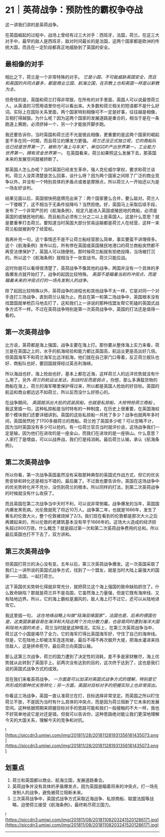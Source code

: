 # 21｜英荷战争：预防性的霸权争夺战

这一讲我们讲的是英荷战争。

在英国崛起的过程中，战场上曾经有过三大对手：西班牙，法国，荷兰。在这三大对手中，最早的敌人是西班牙，敌对时间最长的是法国，这两个国家都是欧洲的传统大国，而且在一定阶段都真正地威胁到了英国的安全。

## 最相像的对手

相比之下，荷兰是一个非常特殊的对手。 *它是小国，不可能威胁英国安全，而且和英国的共同点最多，都是商业立国、航海立国，在宗教上也和英国一样是以新教为主。*

但奇怪的是，英国和荷兰打得非常狠，在所有的对手里面，英国人可以说最恨荷兰人。从英语的习惯用语里你也可以看出来。大多数和荷兰相关的短语都不是什么好词。实际上在国际关系里面，两个国家特别相像可不一定是好事，往往越是相像，互相打得越狠。为什么呢？因为这两个国家的发展道路是重合的，相当于是在一条跑道上赛跑，必须挤掉一个，另一个才能放开脚步跑。

我还要告诉你，当时英国和荷兰还不光是彼此相像，更重要的是这两个国家的崛起差不多在同一时期，而且荷兰的爆发力更强。 *荷兰还没正式独立呢，它的商船队伍已经是世界第一了、被称为“海上马车夫”，单位GDP产出世界第一，工业能力世界第一，拥有资金世界第一。* 在英国看来，荷兰如果照这么发展下去，那英国未来的发展空间就被挤断了。

那英国人怎么办呢？当时英国已经发生革命，强人克伦威尔掌权，要求和荷兰谈判。荷兰人没弄清楚是怎么回事，谈什么呀？因为两个国家之间除了广泛的商业竞争以外，并没有一个特别具体的矛盾点或者是摩擦点，所以荷兰人一开始还以为是一场友好谈判。

结果见面以后，英国很快把底牌亮出来了：两个国家要么合并，要么敌对。荷兰人一下傻眼了，这不相当于无条件投降吗？当然拒绝。好，英国马上采取后续手段，发布了一个非常严厉的《航海条例》，规定凡是进入英国或殖民地的商船，必须是英国的或殖民地的船，而且船员必须有三分之二以上是英国人。这是什么意思？就是要重拳打击荷兰。要知道当时英国大部分贸易运输都是荷兰人在经营，这样一来荷兰船就被剥夺了经营权。

我再补充一句，这个事情还不是不让荷兰船经营那么简单，事实要蛮不讲理得多。这个《航海条例》发布以后，所有停在英国或英国殖民地港口的荷兰商船突然都不再受法律保护了，英国人可以随便抢。那时候荷兰船就有拒绝投降，当场被打沉的。所以这个《航海条例》就相当于一张宣战书。荷兰只能应战。

这时你就可以看得很清楚了，英荷战争不像其他的战争，两国并没有一个具体的矛盾爆发点就开始打了。战争的起因比较特殊。 *英国不是瞄着当前的冲突点，而是瞄着未来的冲突点打的一场先发制人的战争。*

除了起因比较特殊以外，英荷战争的进程也和其他战争不太一样，它是对同一个对手连打三场战争，直到荷兰认输为止。而且在第一和第二场战争中，英国根本没有找盟国就单枪匹马地去打了，这和我们上一讲说的那种找盟友帮它死磕的英国式战争方式不一样。不过在英荷战争特别是第一次英荷战争中，英国的打法还是值得一看的。

## 第一次英荷战争

比方说，英荷都是海上强国，战争主要在海上打。那你要从整体海上实力来看，荷兰是在英国之上的，水手的航海经验和能力都比英国高，航运业更是高出好几倍。但英国海军不和荷兰海军比远洋航海，他们就在自己家门口等着，反正荷兰舰队也好、商船队也好，要回国就得经过英吉利海峡。

所以海战也好，海上抢劫也好，基本上都在近海，这样荷兰人的远洋优势就没有什么用了。另外 *荷兰的航运业发达，到战时反而是弱点* 。你想，那么多满载货物的商船在海上，荷兰的海军哪里保护得过来，所以都是英国人抢劫的好目标。英国的航运和商业都远远不如荷兰，所以反而没什么好担心的。

在战争期间， *英国就派出大批的武装民船，也就是私掠船，大抢特抢荷兰商船* 。我这里插一句，这种私掠船是当时特有的一种制度，在历史上很重要，在英国海权那个模块我们还要详细讲到。英国的这些私掠船一共抢了多少？战争也就两年多时间，英国居然抢了1700多艘荷兰的商船。荷兰抢了英国多少呢？可以忽略不计，因为当时英国没有多少可以抢的。有一位荷兰官员当时就评价说，这场战争我们一定是输，因为他们在进攻的是一座金山，而我们在进攻的是一座铁山。什么意思？人家打了是增益，可以以战养战，我们打是纯消耗。最后荷兰认输，承认《航海条例》。

## 第二次英荷战争

所以你看，第一次战争英国虽然没有采取那种典型的英国式作战方式，但它的优劣势安排和转化还是相当不错的。最后赢了。不过我也要告诉你，英国在这场战争中的优劣势转化并不充分，没伤到荷兰的根本。所以同样的打法，到第二次英荷战争的时候就没有什么收获了。

而且英国在第二次战争当中天时不利，可以说非常倒霉。战争爆发的当年，英国国内爆发黑死病，光伦敦就死了将近10万人。战争第二年，也就是1666年，发生了著名的伦敦大火，整个伦敦被烧掉了2/3。我们现在看到的伦敦都是那次大火之后再建起来的，所以伦敦的老建筑基本没有早于1666年的。这场大火造成的经济损失超过800万镑。什么概念？就是超过第一次和第二次英荷战争费用的总和。所以最后英国也打不下去了，双方讲和。

## 第三次英荷战争

但英国打荷兰的决心没有变。五年以后，第三次英荷战争爆发。这一次英国采取了我们上一讲所说的英国式战争方式，找到了一个盟友，就是当时大陆上最强大的国家——法国，一起打荷兰。

这下英国优劣势转化得就非常充分，就把荷兰这个海上强国的致命缺陷抓住了。什么致命缺陷？那就是荷兰并不是岛国，它虽然海上力量强，但是它既有海岸线、又有陆地边界。所以，它的海上霸权是漏风的，敌人海上打不过它，还可以从陆地进攻它。

我这里插一句， *这在地缘战略上叫做“陆海双缘国家”，法国也是、后来的德国也是，这类国家最容易在海洋和大陆这两个方向分散力量，也容易同时遭到海洋大国和陆地大国的夹击* 。荷兰当时就是这种情况。实际上，在第三次英荷战争当中，荷兰这个小国是竭尽了全力，它的海军打得比英国海军好，守住了自己的海岸线。但是，它在陆地上却被法军连连攻破，最后不得不再次掘开大堤，把海水灌进来挡住敌人，这是拼命死守。最后荷兰向英国认输。

那么这第三次战争，荷兰的国力遭到了决定性的消耗，差不多是家财散尽，海上优势就从此转到了英国手上。前两次没有达到的目的，这次终于达到了，这也是我们说的英国式战争方式的成效。

现在我们来看英荷战争， *一方面是可以加深对英国式战争方式的理解，特别是它所形成的那种优劣势转化；另一方面，英国对目标对手的把握实际上也非常突出。*

你看这三场战争，英国一直认准荷兰在打，目标选择非常坚定。而英国之所以盯住荷兰不放，不是因为当时有什么具体的冲突点，而是因为荷兰阻断了它未来的发展空间。这种依据预期来把握目标对手的思路可能和我们一般接触的不大一样，我也不好简单地说它是对还是错。但我可以告诉你，这种思路绝对能让我们更深地理解今天的大国关系，理解今天的竞争和对抗。

![https://piccdn3.umiwi.com/img/201811/28/201811281931356181435073.png](https://piccdn3.umiwi.com/img/201811/28/201811281931356181435073.png)

## 划重点

1. 荷兰和英国都以商业、航海立国，发展道路重合。
2. 英荷战争并没有具体的矛盾爆发点，因为英国是瞄着将来的冲突点，打一场先发制人的战争，避免被荷兰阻断未来。
3. 三次英荷战争中，英国式战争方式采取近海战争、私掠商船、联盟法国等战略，迫使荷兰接受《航海条例》，最终耗尽荷兰国力。

![https://piccdn3.umiwi.com/img/201811/08/201811082032415201286171.jpg](https://piccdn3.umiwi.com/img/201811/08/201811082032415201286171.jpg)

---
